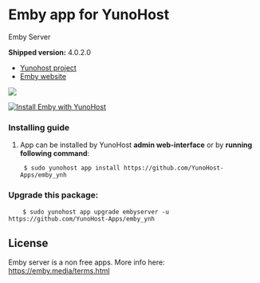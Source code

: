 # Emby app for YunoHost
Emby Server

**Shipped version:** 4.0.2.0

- [Yunohost project](https://yunohost.org)
- [Emby website](https://emby.media/)

![](https://cdn.smarthomebeginner.com/images/2016/03/Emby-Server-Release-featured.jpg)


[![Install Emby with YunoHost](https://install-app.yunohost.org/install-with-yunohost.png)](https://install-app.yunohost.org/?app=emby)


### Installing guide

 1. App can be installed by YunoHost **admin web-interface** or by **running following command**:

         $ sudo yunohost app install https://github.com/YunoHost-Apps/emby_ynh

 
### Upgrade this package:

        $ sudo yunohost app upgrade embyserver -u https://github.com/YunoHost-Apps/emby_ynh


## License
Emby server is a non free apps. More info here: https://emby.media/terms.html
